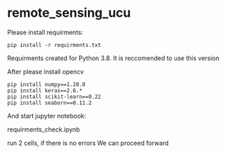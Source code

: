# remote_sensing_ucu

Please install requirments:

```
pip install -r requirments.txt
```

Requirments created for Python 3.8. It is reccomended to use this version

After please install opencv

```
pip install numpy==1.20.0
pip install keras==2.6.*
pip install scikit-learn==0.22
pip install seaborn==0.11.2
```

And start jupyter notebook:

requirments_check.ipynb

run 2 cells, if there is no errors We can proceed forward
